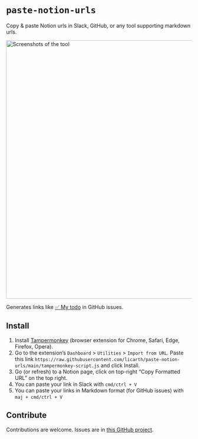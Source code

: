 # `paste-notion-urls`
Copy & paste Notion urls in Slack, GitHub, or any tool supporting markdown urls.

<img width="700" alt="Screenshots of the tool" src="https://user-images.githubusercontent.com/5550241/235761188-edc5e524-f169-481d-aeb5-a8579c65daef.png">

Generates links like [✅ My todo](https://www.notion.so/licarth/My-todo-a80d4d568d894094af7094216cdd4258) in GitHub issues.

## Install

1. Install [Tampermonkey](https://www.tampermonkey.net/) (browser extension for Chrome, Safari, Edge, Firefox, Opera).
1. Go to the extension’s `Dashboard` > `Utilities` > `Import from URL`. 
Paste this link `https://raw.githubusercontent.com/licarth/paste-notion-urls/main/tampermonkey-script.js` and click Install.
1. Go (or refresh) to a Notion page, click on top-right “Copy Formatted URL” on the top right.
1. You can paste your link in Slack with `cmd/ctrl + V`
1. You can paste your links in Markdown format (for GitHub issues) with `maj + cmd/ctrl + V`

## Contribute
Contributions are welcome. Issues are in [this GitHub project](https://github.com/licarth/paste-notion-urls/issues).

